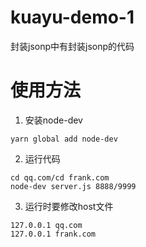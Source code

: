 # kuayu-demo-1

封装jsonp中有封装jsonp的代码

# 使用方法

1. 安装node-dev

```
yarn global add node-dev
```

2. 运行代码

```
cd qq.com/cd frank.com
node-dev server.js 8888/9999
```

3. 运行时要修改host文件

```
127.0.0.1 qq.com
127.0.0.1 frank.com
```
